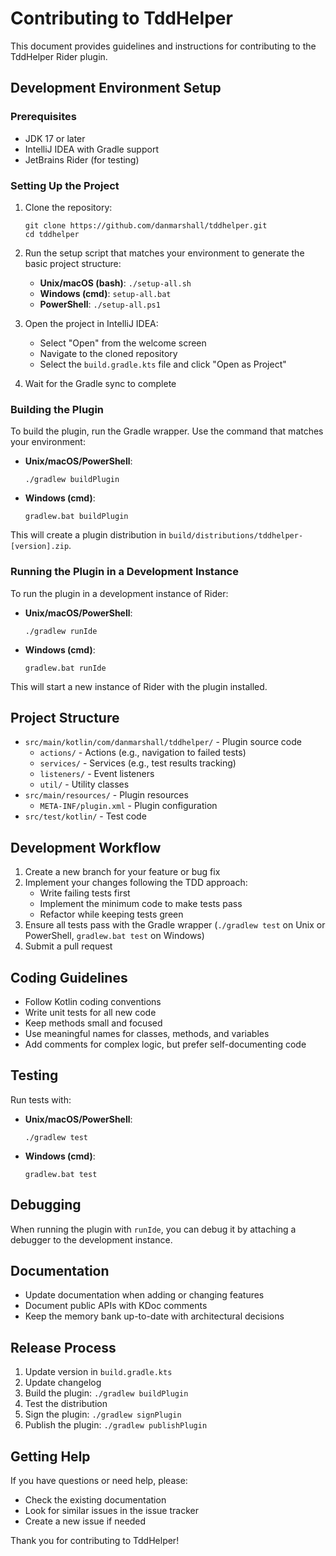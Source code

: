 # Contributing to TddHelper

This document provides guidelines and instructions for contributing to the TddHelper Rider plugin.

## Development Environment Setup

### Prerequisites

- JDK 17 or later
- IntelliJ IDEA with Gradle support
- JetBrains Rider (for testing)

### Setting Up the Project

1. Clone the repository:
   ```
   git clone https://github.com/danmarshall/tddhelper.git
   cd tddhelper
   ```

2. Run the setup script that matches your environment to generate the basic
   project structure:
   - **Unix/macOS (bash)**: `./setup-all.sh`
   - **Windows (cmd)**: `setup-all.bat`
   - **PowerShell**: `./setup-all.ps1`

3. Open the project in IntelliJ IDEA:
   - Select "Open" from the welcome screen
   - Navigate to the cloned repository
   - Select the `build.gradle.kts` file and click "Open as Project"
4. Wait for the Gradle sync to complete

### Building the Plugin

To build the plugin, run the Gradle wrapper. Use the command that matches your
environment:

- **Unix/macOS/PowerShell**:
  ```
  ./gradlew buildPlugin
  ```
- **Windows (cmd)**:
  ```
  gradlew.bat buildPlugin
  ```

This will create a plugin distribution in `build/distributions/tddhelper-[version].zip`.

### Running the Plugin in a Development Instance

To run the plugin in a development instance of Rider:

- **Unix/macOS/PowerShell**:
  ```
  ./gradlew runIde
  ```
- **Windows (cmd)**:
  ```
  gradlew.bat runIde
  ```

This will start a new instance of Rider with the plugin installed.

## Project Structure

- `src/main/kotlin/com/danmarshall/tddhelper/` - Plugin source code
  - `actions/` - Actions (e.g., navigation to failed tests)
  - `services/` - Services (e.g., test results tracking)
  - `listeners/` - Event listeners
  - `util/` - Utility classes
- `src/main/resources/` - Plugin resources
  - `META-INF/plugin.xml` - Plugin configuration
- `src/test/kotlin/` - Test code

## Development Workflow

1. Create a new branch for your feature or bug fix
2. Implement your changes following the TDD approach:
   - Write failing tests first
   - Implement the minimum code to make tests pass
   - Refactor while keeping tests green
3. Ensure all tests pass with the Gradle wrapper (`./gradlew test` on Unix or
   PowerShell, `gradlew.bat test` on Windows)
4. Submit a pull request

## Coding Guidelines

- Follow Kotlin coding conventions
- Write unit tests for all new code
- Keep methods small and focused
- Use meaningful names for classes, methods, and variables
- Add comments for complex logic, but prefer self-documenting code

## Testing

Run tests with:

- **Unix/macOS/PowerShell**:
  ```
  ./gradlew test
  ```
- **Windows (cmd)**:
  ```
  gradlew.bat test
  ```

## Debugging

When running the plugin with `runIde`, you can debug it by attaching a debugger to the development instance.

## Documentation

- Update documentation when adding or changing features
- Document public APIs with KDoc comments
- Keep the memory bank up-to-date with architectural decisions

## Release Process

1. Update version in `build.gradle.kts`
2. Update changelog
3. Build the plugin: `./gradlew buildPlugin`
4. Test the distribution
5. Sign the plugin: `./gradlew signPlugin`
6. Publish the plugin: `./gradlew publishPlugin`

## Getting Help

If you have questions or need help, please:
- Check the existing documentation
- Look for similar issues in the issue tracker
- Create a new issue if needed

Thank you for contributing to TddHelper!
